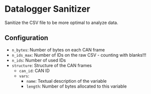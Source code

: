 # Datalogger Sanitizer

Sanitize the CSV file to be more optimal to analyze data.

## Configuration

- ```n_bytes```: Number of bytes on each CAN frame
- ```n_ids_max```: Number of IDs on the raw CSV - counting with blanks!!!
- ```n_ids```: Number of used IDs
- ```structure```: Structure of the CAN frames
  - ```can_id```: CAN ID 
  - ```vars```:
    - ```name```: Textual description of the variable
    - ```length```: Number of bytes allocated to this variable
